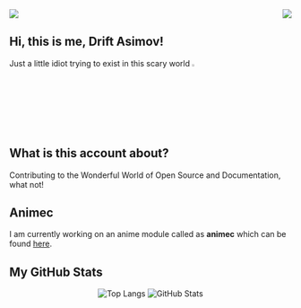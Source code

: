 <img src = "https://emoji.gg/assets/emoji/9030-azusa-wink-smile.png?t=1625207527" align = "right">
<img src = "https://i.imgur.com/G8ky3I8.png">

## Hi, this is me, Drift Asimov!
Just a little idiot trying to exist in this scary world <img src="https://45.media.tumblr.com/8258f16f2d3ec57e7bf9a7e44592e50c/tumblr_mu6m7zAM8k1s2r5vwo1_250.gif" width=3%>

## What is this account about?
Contributing to the Wonderful World of Open Source and Documentation, what not!

## Animec
I am currently working on an anime module called as **animec** which can be found [here](https://pypi.org/project/animec/).

## My GitHub Stats

<p align="center">
  
  <img alt="Top Langs" src="https://github-readme-stats.vercel.app/api/top-langs/?username=driftasimov&layout=compact&theme=radical&hide_border=true&bg_color=00000000">
  <img alt="GitHub Stats" src="https://github-readme-stats.vercel.app/api?username=driftasimov&show_icons=true&theme=radical&count_private=True&hide_border=true&include_all_commits=true&bg_color=00000000">

</p>
